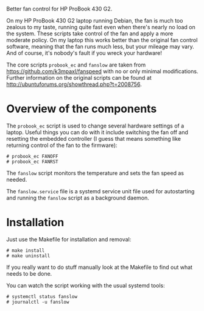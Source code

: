 Better fan control for HP ProBook 430 G2.

On my HP ProBook 430 G2 laptop running Debian, the fan is much too zealous to
my taste, running quite fast even when there's nearly no load on the system.
These scripts take control of the fan and apply a more moderate policy. On my
laptop this works better than the original fan control software, meaning that
the fan runs much less, but your mileage may vary. And of course, it's
nobody's fault if you wreck your hardware!

The core scripts `probook_ec` and `fanslow` are taken from
<https://github.com/k3mpaxl/fanspeed> with no or only minimal modifications.
Further information on the original scripts can be found at
<http://ubuntuforums.org/showthread.php?t=2008756>.

# Overview of the components

The `probook_ec` script is used to change several hardware settings of a
laptop. Useful things you can do with it include switching the fan off and
resetting the embedded controller (I guess that means something like returning
control of the fan to the firmware):

    # probook_ec FANOFF
    # probook_ec FANRST

The `fanslow` script monitors the temperature and sets the fan speed as
needed.

The `fanslow.service` file is a systemd service unit file used for
autostarting and running the `fanslow` script as a background daemon.

# Installation

Just use the Makefile for installation and removal:

    # make install
    # make uninstall

If you really want to do stuff manually look at the Makefile to find out what
needs to be done.

You can watch the script working with the usual systemd tools:

    # systemctl status fanslow
    # journalctl -u fanslow

